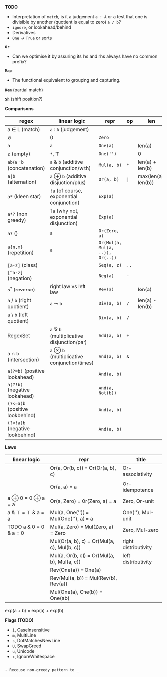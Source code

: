 **TODO**

- Interpretation of `match`, is it a judgement `a : A` or a test that one is divisible by another (quotient is equal to zero) `a / b`?
- `ignore`, or lookahead/behind
- Derivatives
- `One` → `True` or sorts

**`Or`**

- Can we optimise it by assuring its lhs and rhs always have no common prefix?

**`Map`**

- The functional equivalent to grouping and capturing. 

**`Rem`** (partial match)

**`Sh`** (shift position?)

**Comparisons**

| regex | linear logic | repr | op | len |
| - | - | - | - | - |
| a ∈ L (match) | `a` : `A` (judgement) | | |
| ∅ | 0 | `Zero` | | |
| `a` | `a` | `One(a)` | | len(a) |
| ε (empty) | `*`, ⊤ | `One('')` | | 0 |
| `ab`/`a` · `b` (concatenation) | `a` & `b` (additive conjunction/with) | `Mul(a, b)` | `*` | len(a) + len(b) |
| `a\|b` (alternation) | `a` ⊕ `b` (additive disjuction/plus) | `Or(a, b)` | `\|` | max(len(a), len(b))
| `a*` (kleen star) | `!a` (of course, exponential conjunction) | `Exp(a)` | |
| `a*?` (non greedy) | `?a` (why not, exponential disjunction) | `Exp(a)` | |
| `a?` () | `a` | `Or(Zero, a)` | |
| `a{n,m}` (repetition) | `a` | `Or(Mul(a, Mul(a, ..)), Or(..))` | |
| `[a-z]` (class) | | `Seq(a, z)` | `..` | |
| `[^a-z]` (negation) | | `Neg(a)` | `-` | |
| `a`<sup>†</sup> (reverse) | right law vs left law | `Rev(a)` | | len(a) |
| `a` / `b` (right quotient) | `a` ⊸ `b` | `Div(a, b)` | `/` | len(a) - len(b) |
| `a` \ `b` (left quotient) | | `Div(a, b)` | `/` | |
| RegexSet | `a` ⅋ `b` (multiplicative disjunction/par) | `Add(a, b)` | `+` | |
| `a` ∩ `b` (intersection) | `a` ⊗ `b` (multiplicative conjunction/times) | `And(a, b)` | `&` | |
| `a(?=b)` (positive lookahead) | | `And(a, b)` | | |
| `a(?!b)` (negative lookahead) | | `And(a, Not(b))` | | |
| `(?<=a)b` (positive lookbehind) | | `And(a, b)` | | |
| `(?<!a)b` (negative lookbehind) | | `And(a, b)` | | |

**Laws**

| linear logic | repr | title |
| - | - | - |
| | Or(a, Or(b, c)) = Or(Or(a, b), c) | Or-associativity |
| | |
| | Or(a, a) = a | Or-idempotence |
| a ⊕ 0 = 0 ⊕ a = a| Or(a, Zero) = Or(Zero, a) = a | Zero, Or-unit |
| a & ⊤ = ⊤ & a = a | Mul(a, One('')) = Mul(One(''), a) = a | One(''), Mul-unit |
| TODO a & 0 = 0 & a = 0 | Mul(a, Zero) = Mul(Zero, a) = Zero | Zero, Mul-zero |
| | Mul(Or(a, b), c) = Or(Mul(a, c), Mul(b, c)) | right distributivity |
| | Mul(a, Or(b, c)) = Or(Mul(a, b), Mul(a, c)) | left distributivity |
| | Rev(One(a)) = One(a) | |
| | Rev(Mul(a, b)) = Mul(Rev(b), Rev(a)) | |
| | Mul(One(a), One(b)) = One(ab) | |

exp(a + b) = exp(a) + exp(b)

**Flags (TODO)**
- `i`, CaseInsensitive
- `m`, MultiLine
- `s`, DotMatchesNewLine
- `U`, SwapGreed
- `u`, Unicode
- `x`, IgnoreWhitespace
```

- Recouse non-greedy pattern to _
